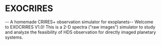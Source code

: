 # EXOCRIRES
-- A homemade CRIRES+ observation simulator for exoplanets-- 
Welcome to EXOCRIRES V1.0! This is  a 2-D spectra ("raw images") simulator to study and analyze the feasibility of HDS observation for directly imaged planetary systems.


